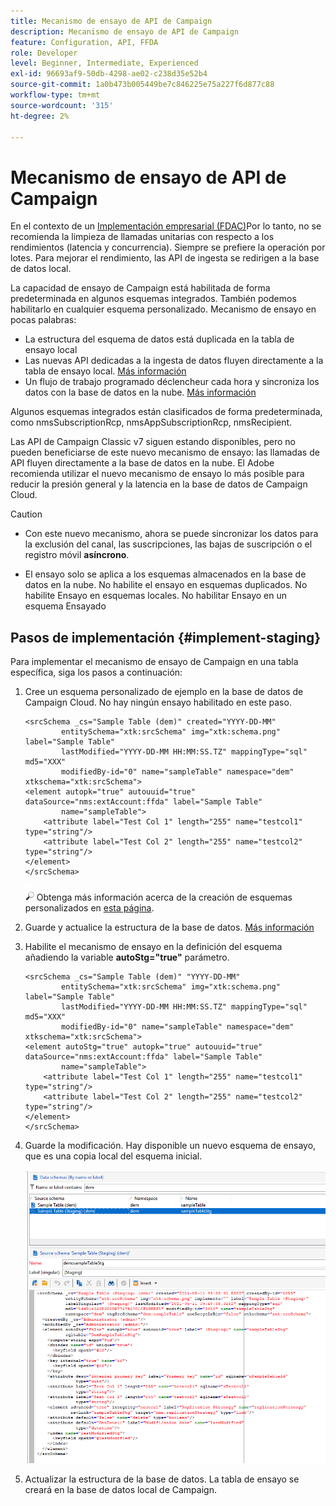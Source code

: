 ```yaml
---
title: Mecanismo de ensayo de API de Campaign
description: Mecanismo de ensayo de API de Campaign
feature: Configuration, API, FFDA
role: Developer
level: Beginner, Intermediate, Experienced
exl-id: 96693af9-50db-4298-ae02-c238d35e52b4
source-git-commit: 1a0b473b005449be7c846225e75a227f6d877c88
workflow-type: tm+mt
source-wordcount: '315'
ht-degree: 2%

---
```


# Mecanismo de ensayo de API de Campaign

En el contexto de un [Implementación empresarial (FDAC)](enterprise-deployment.md)Por lo tanto, no se recomienda la limpieza de llamadas unitarias con respecto a los rendimientos (latencia y concurrencia). Siempre se prefiere la operación por lotes. Para mejorar el rendimiento, las API de ingesta se redirigen a la base de datos local.

La capacidad de ensayo de Campaign está habilitada de forma predeterminada en algunos esquemas integrados. También podemos habilitarlo en cualquier esquema personalizado. Mecanismo de ensayo en pocas palabras:

* La estructura del esquema de datos está duplicada en la tabla de ensayo local
* Las nuevas API dedicadas a la ingesta de datos fluyen directamente a la tabla de ensayo local. [Más información](new-apis.md)
* Un flujo de trabajo programado déclencheur cada hora y sincroniza los datos con la base de datos en la nube. [Más información](replication.md)

Algunos esquemas integrados están clasificados de forma predeterminada, como nmsSubscriptionRcp, nmsAppSubscriptionRcp, nmsRecipient.

Las API de Campaign Classic v7 siguen estando disponibles, pero no pueden beneficiarse de este nuevo mecanismo de ensayo: las llamadas de API fluyen directamente a la base de datos en la nube. El Adobe recomienda utilizar el nuevo mecanismo de ensayo lo más posible para reducir la presión general y la latencia en la base de datos de Campaign Cloud.

>[!CAUTION]
>
>* Con este nuevo mecanismo, ahora se puede sincronizar los datos para la exclusión del canal, las suscripciones, las bajas de suscripción o el registro móvil **asíncrono**.
>
>* El ensayo solo se aplica a los esquemas almacenados en la base de datos en la nube. No habilite el ensayo en esquemas duplicados. No habilite Ensayo en esquemas locales. No habilitar Ensayo en un esquema Ensayado
>

## Pasos de implementación {#implement-staging}

Para implementar el mecanismo de ensayo de Campaign en una tabla específica, siga los pasos a continuación:

1. Cree un esquema personalizado de ejemplo en la base de datos de Campaign Cloud. No hay ningún ensayo habilitado en este paso.

   ```
   <srcSchema _cs="Sample Table (dem)" created="YYYY-DD-MM"
           entitySchema="xtk:srcSchema" img="xtk:schema.png" label="Sample Table"
           lastModified="YYYY-DD-MM HH:MM:SS.TZ" mappingType="sql" md5="XXX"
           modifiedBy-id="0" name="sampleTable" namespace="dem" xtkschema="xtk:srcSchema">
   <element autopk="true" autouuid="true" dataSource="nms:extAccount:ffda" label="Sample Table"
           name="sampleTable">
       <attribute label="Test Col 1" length="255" name="testcol1" type="string"/>
       <attribute label="Test Col 2" length="255" name="testcol2" type="string"/>
   </element>
   </srcSchema>
   ```

   ![](../assets/do-not-localize/glass.png) Obtenga más información acerca de la creación de esquemas personalizados en [esta página](../dev/create-schema.md).

1. Guarde y actualice la estructura de la base de datos.  [Más información](../dev/update-database-structure.md)

1. Habilite el mecanismo de ensayo en la definición del esquema añadiendo la variable **autoStg=&quot;true&quot;** parámetro.

   ```
   <srcSchema _cs="Sample Table (dem)" "YYYY-DD-MM"
           entitySchema="xtk:srcSchema" img="xtk:schema.png" label="Sample Table"
           lastModified="YYYY-DD-MM HH:MM:SS.TZ" mappingType="sql" md5="XXX"
           modifiedBy-id="0" name="sampleTable" namespace="dem" xtkschema="xtk:srcSchema">
   <element autoStg="true" autopk="true" autouuid="true" dataSource="nms:extAccount:ffda" label="Sample Table"
           name="sampleTable">
       <attribute label="Test Col 1" length="255" name="testcol1" type="string"/>
       <attribute label="Test Col 2" length="255" name="testcol2" type="string"/>
   </element>
   </srcSchema>
   ```

1. Guarde la modificación. Hay disponible un nuevo esquema de ensayo, que es una copia local del esquema inicial.

   ![](assets/staging-mechanism.png)

1. Actualizar la estructura de la base de datos. La tabla de ensayo se creará en la base de datos local de Campaign.
